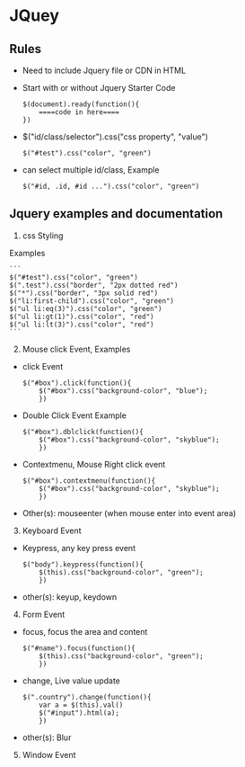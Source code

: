# JQuey

## Rules  

* Need to include Jquery file or CDN in HTML
* Start with or without Jquery Starter Code
    
    ```
    $(document).ready(function(){
        ====code in here====
    })
    ```

* $("id/class/selector").css("css property", "value")

    `$("#test").css("color", "green")`

* can select multiple id/class, Example

    `$("#id, .id, #id ...").css("color", "green")`

## Jquery examples and documentation

1. css Styling

Examples 

    ```
    $("#test").css("color", "green")
    $(".test").css("border", "2px dotted red")
    $("*").css("border", "3px solid red")
    $("li:first-child").css("color", "green")
    $("ul li:eq(3)").css("color", "green")
    $("ul li:gt(1)").css("color", "red")
    $("ul li:lt(3)").css("color", "red")
    ```

2. Mouse click Event, Examples

* click Event

    ```
    $("#box").click(function(){
        $("#box").css("background-color", "blue");
        })
    ```

* Double Click Event Example

    ```
    $("#box").dblclick(function(){
        $("#box").css("background-color", "skyblue");
        })
    ```

* Contextmenu, Mouse Right click event

    ```
    $("#box").contextmenu(function(){
        $("#box").css("background-color", "skyblue");
        })
    ```

* Other(s): mouseenter (when mouse enter into event area)

3. Keyboard Event

* Keypress, any key press event

    ```
    $("body").keypress(function(){
        $(this).css("background-color", "green");
        })
    ```

* other(s):  keyup, keydown

4. Form Event

* focus, focus the area and content

    ```
    $("#name").focus(function(){
        $(this).css("background-color", "green");
        })
    ```

* change, Live value update

    ```
    $(".country").change(function(){
        var a = $(this).val()
        $("#input").html(a);
        })
    ```

* other(s): Blur

5. Window Event